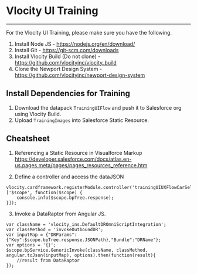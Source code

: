 # Vlocity UI Training
--------

For the Vlocity UI Training, please make sure you have the following.
1. Install Node JS - https://nodejs.org/en/download/
2. Install Git - https://git-scm.com/downloads
3. Install Vlocity Build (Do not clone) - https://github.com/vlocityinc/vlocity_build
4. Clone the Newport Design System - https://github.com/vlocityinc/newport-design-system

## Install Dependencies for Training
1. Download the datapack `TrainingUIFlow` and push it to Salesforce org using Vlocity Build.
2. Upload `TrainingImages` into Salesforce Static Resource.

## Cheatsheet
1. Referencing a Static Resource in Visualforce Markup
https://developer.salesforce.com/docs/atlas.en-us.pages.meta/pages/pages_resources_reference.htm

2. Define a controller and access the dataJSON
```
vlocity.cardframework.registerModule.controller('trainingUIUXFlowCarSelectController', ['$scope', function($scope) {
    console.info($scope.bpTree.response);
}]);
```

3. Invoke a DataRaptor from Angular JS.
```
var className = 'vlocity_ins.DefaultDROmniScriptIntegration';
var classMethod = 'invokeOutboundDR';  
var inputMap = {"DRParams":{"Key":$scope.bpTree.response.JSONPath},"Bundle":"DRName"};
var options = '{}';
$scope.bpService.GenericInvoke(className, classMethod, angular.toJson(inputMap), options).then(function(result){
    //result from DataRaptor
});
```
